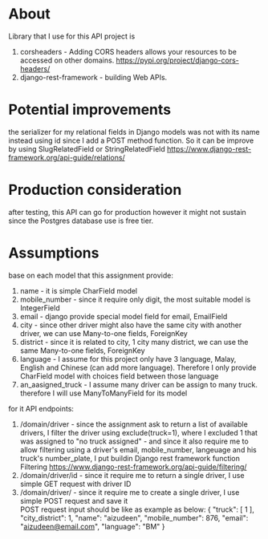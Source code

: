 

# About
Library that I use for this API project is 
1. corsheaders - Adding CORS headers allows your resources to be accessed on other domains. 
https://pypi.org/project/django-cors-headers/
2. django-rest-framework - building Web APIs.

# Potential improvements
the serializer for my relational fields in Django models was not with its name instead using id since I add a POST method function. So it can be improve by using SlugRelatedField or StringRelatedField
https://www.django-rest-framework.org/api-guide/relations/

# Production consideration
after testing, this API can go for production however it might not sustain since the Postgres database use is free tier.

# Assumptions
base on each model that this assignment provide:
1. name - it is simple CharField model 
2. mobile_number - since it require only digit, the most suitable model is IntegerField
3. email - django provide special model field for email, EmailField
4. city - since other driver might also have the same city with another driver, we can use Many-to-one fields, ForeignKey
5. district - since it is related to city, 1 city many district, we can use the same Many-to-one fields, ForeignKey
6. language - I assume for this project only have 3 language, Malay, English and Chinese (can add more language). Therefore I only provide CharField model with choices field between those language
7. an_aasigned_truck - I assume many driver can be assign to many truck. therefore I will use ManyToManyField for its model 

for it API endpoints: 
1. /domain/driver - since the assignment ask to return a list of available drivers, I filter the driver using exclude(truck=1), where I excluded 1 that was assigned to "no truck assigned"
                  - and since it also require me to allow filtering using a driver's email, mobile_number, langeuage and his truck's number_plate, I put buildin Django rest framework function Filtering
                  https://www.django-rest-framework.org/api-guide/filtering/
2. /domain/driver/id - since it require me to return a single driver, I use simple GET request with driver ID
3. /domain/driver/ - since it require me to create a single driver, I use simple POST request and save it
<br>POST request input should be like as example as below:
    {
        "truck": [
            1
        ],
        "city_district": 1,
        "name": "aizudeen",
        "mobile_number": 876,
        "email": "aizudeen@email.com",
        "language": "BM"
    }
